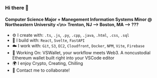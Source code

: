 ### Hi there 👋

#### Computer Science Major + Manegement Information Systems Minor @ Northeastern University <\n> Trenton, NJ --> Boston, MA --> ???


- ⚙️ I create with: `.ts`, `.js`, `.py`, `.cpp`, `.java`, `.html`, `.css`, `.sql`
- 🔨 I build with: `React`, `Svelte`, `FastAPI`
- ☁️ I work with: `Git`, `S3`, `EC2`, `Cloudfront`, `Docker`, `NPM`, `Vite`, `Firebase`
- 🌱 Working On: VSWallet, your workflow meets Web3. A noncustodial Ethereum wallet built right into your VSCode editor
- 🌍 I enjoy Crypto, Creating, Chilling
- 💬 Contact me to collaborate!
